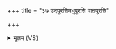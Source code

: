 +++
title = "३७ उदपूरसिमधुपूरसि वातपूरसि"

+++
<details><summary>मूलम् (VS)</summary>

उ॑द॒पूर॑सिमधु॒पूर॑सि वात॒पूर॑सि ॥
</details>